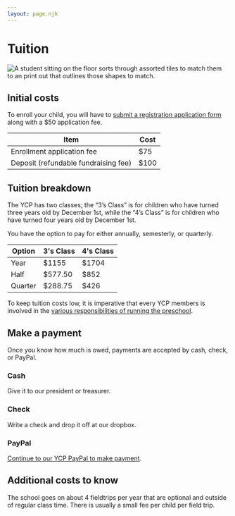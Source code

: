 ```yaml
---
layout: page.njk
---
```


# Tuition

<img class="page-image" src="/images/tuition.jpeg" alt="A student sitting on the floor sorts through assorted tiles to match them to an print out that outlines those shapes to match.">

## Initial costs

To enroll your child, you will have to [submit a registration application form](https://www.jovial.org/ycp/hello) along with a $50 application fee.

| Item |  Cost |
| ----------- | ----------- |
| Enrollment application fee | $75 |
| Deposit (refundable fundraising fee) | $100 |

## Tuition breakdown

The YCP has two classes; the “3’s Class” is for children who have turned three years old by December 1st, while the “4’s Class” is for children who have turned four years old by December 1st.

You have the option to pay for either annually, semesterly, or quarterly.

| Option | 3's Class | 4's Class |
| ----------- | ----------- | --- |
| Year | $1155 | $1704 |
| Half | $577.50 | $852 |
| Quarter | $288.75 | $426 |

To keep tuition costs low, it is imperative that every YCP members is involved in the [various responsibilities of running the preschool](/jobs).

## Make a payment

Once you know how much is owed, payments are accepted by cash, check, or PayPal.

### Cash

Give it to our president or treasurer.

### Check

Write a check and drop it off at our dropbox.

### PayPal

[Continue to our YCP PayPal to make payment](https://www.paypal.com/paypalme/ypsicoop).

## Additional costs to know

The school goes on about 4 fieldtrips per year that are optional and outside of regular class time. There is usually a small fee per child per field trip.
